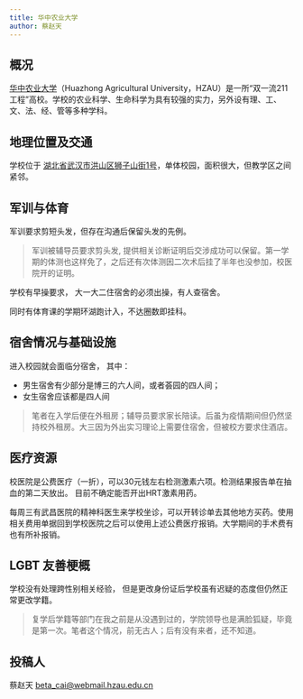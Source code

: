 ```yaml
---
title: 华中农业大学
author: 蔡赵天
---
```


## 概况

[华中农业大学](https://www.hzau.edu.cn)（Huazhong Agricultural University，HZAU）是一所“双一流211工程”高校。学校的农业科学、生命科学为具有较强的实力，另外设有理、工、文、法、经、管等多种学科。

## 地理位置及交通

学校位于 [湖北省武汉市洪山区狮子山街1号](https://amap.com/place/B001B08XU8)，单体校园，面积很大，但教学区之间紧邻。


## 军训与体育

军训要求剪短头发，但存在沟通后保留头发的先例。

> 军训被辅导员要求剪头发, 提供相关诊断证明后交涉成功可以保留。第一学期的体测也这样免了，之后还有次体测因二次术后挂了半年也没参加，校医院开的证明。

学校有早操要求， 大一大二住宿舍的必须出操，有人查宿舍。

同时有体育课的学期环湖跑计入，不达圈数即挂科。

## 宿舍情况与基础设施

进入校园就会面临分宿舍， 其中：
- 男生宿舍有少部分是博三的六人间，或者荟园的四人间；
- 女生宿舍应该都是四人间

> 笔者在入学后便在外租房；辅导员要求家长陪读。后虽为疫情期间但仍然坚持校外租房。大三因为外出实习理论上需要住宿舍，但被校方要求住酒店。 

## 医疗资源

校医院是公费医疗（一折），可以30元钱左右检测激素六项。检测结果报告单在抽血的第二天放出。 目前不确定能否开出HRT激素用药。

每周三有武昌医院的精神科医生来学校坐诊，可以开转诊单去其他地方买药。使用相关费用单据回到学校医院之后可以使用上述公费医疗报销。大学期间的手术费有也有所补报销。 

## LGBT 友善梗概
学校没有处理跨性别相关经验， 但是更改身份证后学校虽有迟疑的态度但仍然正常更改学籍。 

> 复学后学籍等部门在我之前是从没遇到过的，学院领导也是满脸狐疑，毕竟是第一次。笔者这个情况，前无古人；后有没有来者，还不知道。


## 投稿人

蔡赵天 <beta_cai@webmail.hzau.edu.cn>
